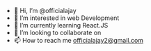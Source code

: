 - 👋 Hi, I’m @officialajay
- 👀 I’m interested in web Development
- 🌱 I’m currently learning React.JS
- 💞️ I’m looking to collaborate on 
- 📫 How to reach me officialajay2@gmail.com

<!---
officialajay/officialajay is a ✨ special ✨ repository because its `README.md` (this file) appears on your GitHub profile.
You can click the Preview link to take a look at your changes.
--->
